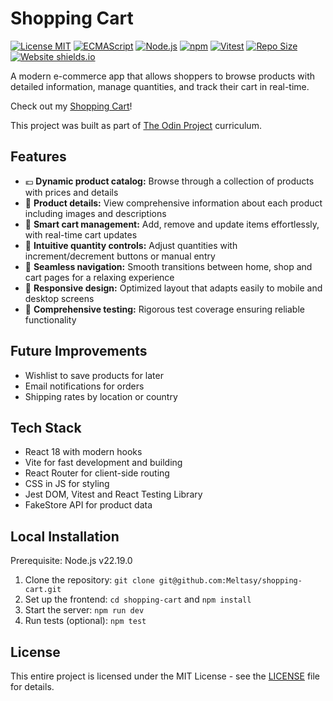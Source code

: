 # Shopping Cart

[![License MIT](https://img.shields.io/github/license/Meltasy/shopping-cart)](https://opensource.org/license/mit)
[![ECMAScript](https://img.shields.io/badge/ECMAScript-2025-blue.svg)](https://ecma-international.org/publications-and-standards/standards/ecma-262/)
[![Node.js](https://img.shields.io/badge/Node.js-v22.12.0-brightgreen.svg)](https://nodejs.org/)
[![npm](https://img.shields.io/badge/npm-v11.3.0-red.svg)](https://www.npmjs.com/)
[![Vitest](https://img.shields.io/badge/tests-passing-brightgreen)](https://vitest.dev/)
[![Repo Size](https://img.shields.io/github/repo-size/Meltasy/shopping-cart)](https://github.com/Meltasy/shopping-cart)
[![Website shields.io](https://img.shields.io/website-up-down-green-red/http/shields.io.svg)](https://meltasy-shopping-cart.netlify.app/)

A modern e-commerce app that allows shoppers to browse products with detailed information, manage quantities, and track their cart in real-time.

Check out my [Shopping Cart](https://meltasy-shopping-cart.netlify.app/)!

This project was built as part of [The Odin Project](https://www.theodinproject.com/lessons/node-path-react-new-shopping-cart) curriculum.

## Features

* 💶 **Dynamic product catalog:** Browse through a collection of products with prices and details
* 🧸 **Product details:** View comprehensive information about each product including images and descriptions
* 🛒 **Smart cart management:** Add, remove and update items effortlessly, with real-time cart updates
* 🧮 **Intuitive quantity controls:** Adjust quantities with increment/decrement buttons or manual entry
* 🧭 **Seamless navigation:** Smooth transitions between home, shop and cart pages for a relaxing experience
* 📱 **Responsive design:** Optimized layout that adapts easily to mobile and desktop screens
* 🔬 **Comprehensive testing:** Rigorous test coverage ensuring reliable functionality

## Future Improvements

* Wishlist to save products for later
* Email notifications for orders
* Shipping rates by location or country

## Tech Stack

* React 18 with modern hooks
* Vite for fast development and building
* React Router for client-side routing
* CSS in JS for styling
* Jest DOM, Vitest and React Testing Library
* FakeStore API for product data

## Local Installation

Prerequisite: Node.js v22.19.0

1. Clone the repository: `git clone git@github.com:Meltasy/shopping-cart.git`
2. Set up the frontend: `cd shopping-cart` and `npm install`
3. Start the server: `npm run dev`
4. Run tests (optional): `npm test`

## License

This entire project is licensed under the MIT License - see the [LICENSE](LICENSE) file for details.